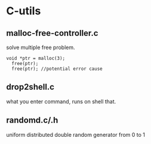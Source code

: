 # C-utils

## malloc-free-controller.c
solve multiple free problem.

    void *ptr = malloc(3);
      free(ptr);
      free(ptr); //potential error cause

  
  
## drop2shell.c
what you enter command, runs on shell that.


## randomd.c/.h
uniform distributed double random generator from 0 to 1 
